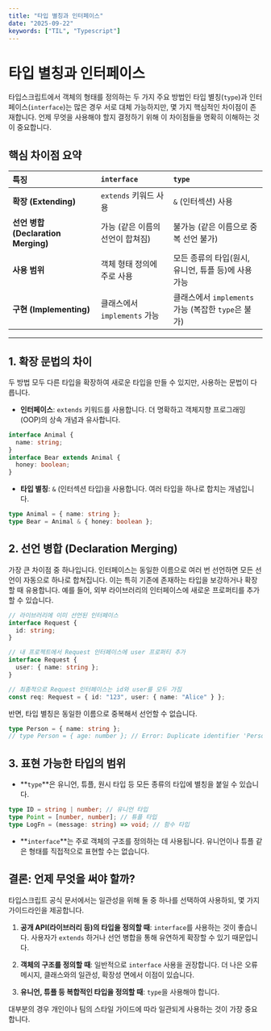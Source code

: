 ```yaml
---
title: "타입 별칭과 인터페이스"
date: "2025-09-22"
keywords: ["TIL", "Typescript"]
---
```


# 타입 별칭과 인터페이스

타입스크립트에서 객체의 형태를 정의하는 두 가지 주요 방법인 타입 별칭(`type`)과 인터페이스(`interface`)는 많은 경우 서로 대체 가능하지만, 몇 가지 핵심적인 차이점이 존재합니다. 언제 무엇을 사용해야 할지 결정하기 위해 이 차이점들을 명확히 이해하는 것이 중요합니다.

## 핵심 차이점 요약

| 특징                                | `interface`                      | `type`                                              |
| :---------------------------------- | :------------------------------- | :-------------------------------------------------- |
| **확장 (Extending)**                | `extends` 키워드 사용            | `&` (인터섹션) 사용                                 |
| **선언 병합 (Declaration Merging)** | 가능 (같은 이름의 선언이 합쳐짐) | 불가능 (같은 이름으로 중복 선언 불가)               |
| **사용 범위**                       | 객체 형태 정의에 주로 사용       | 모든 종류의 타입(원시, 유니언, 튜플 등)에 사용 가능 |
| **구현 (Implementing)**             | 클래스에서 `implements` 가능     | 클래스에서 `implements` 가능 (복잡한 `type`은 불가) |

---

## 1. 확장 문법의 차이

두 방법 모두 다른 타입을 확장하여 새로운 타입을 만들 수 있지만, 사용하는 문법이 다릅니다.

- **인터페이스**: `extends` 키워드를 사용합니다. 더 명확하고 객체지향 프로그래밍(OOP)의 상속 개념과 유사합니다.

```typescript
interface Animal {
  name: string;
}
interface Bear extends Animal {
  honey: boolean;
}
```

- **타입 별칭**: `&` (인터섹션 타입)을 사용합니다. 여러 타입을 하나로 합치는 개념입니다.

```typescript
type Animal = { name: string };
type Bear = Animal & { honey: boolean };
```

## 2. 선언 병합 (Declaration Merging)

가장 큰 차이점 중 하나입니다. 인터페이스는 동일한 이름으로 여러 번 선언하면 모든 선언이 자동으로 하나로 합쳐집니다. 이는 특히 기존에 존재하는 타입을 보강하거나 확장할 때 유용합니다. 예를 들어, 외부 라이브러리의 인터페이스에 새로운 프로퍼티를 추가할 수 있습니다.

```typescript
// 라이브러리에 이미 선언된 인터페이스
interface Request {
  id: string;
}

// 내 프로젝트에서 Request 인터페이스에 user 프로퍼티 추가
interface Request {
  user: { name: string };
}

// 최종적으로 Request 인터페이스는 id와 user를 모두 가짐
const req: Request = { id: "123", user: { name: "Alice" } };
```

반면, 타입 별칭은 동일한 이름으로 중복해서 선언할 수 없습니다.

```typescript
type Person = { name: string };
// type Person = { age: number }; // Error: Duplicate identifier 'Person'.
```

## 3. 표현 가능한 타입의 범위

- **`type`**은 유니언, 튜플, 원시 타입 등 모든 종류의 타입에 별칭을 붙일 수 있습니다.

```typescript
type ID = string | number; // 유니언 타입
type Point = [number, number]; // 튜플 타입
type LogFn = (message: string) => void; // 함수 타입
```

- **`interface`**는 주로 객체의 구조를 정의하는 데 사용됩니다. 유니언이나 튜플 같은 형태를 직접적으로 표현할 수는 없습니다.

## 결론: 언제 무엇을 써야 할까?

타입스크립트 공식 문서에서는 일관성을 위해 둘 중 하나를 선택하여 사용하되, 몇 가지 가이드라인을 제공합니다.

1.  **공개 API(라이브러리 등)의 타입을 정의할 때**: `interface`를 사용하는 것이 좋습니다. 사용자가 `extends` 하거나 선언 병합을 통해 유연하게 확장할 수 있기 때문입니다.

2.  **객체의 구조를 정의할 때**: 일반적으로 `interface` 사용을 권장합니다. 더 나은 오류 메시지, 클래스와의 일관성, 확장성 면에서 이점이 있습니다.

3.  **유니언, 튜플 등 복합적인 타입을 정의할 때**: `type`을 사용해야 합니다.

대부분의 경우 개인이나 팀의 스타일 가이드에 따라 일관되게 사용하는 것이 가장 중요합니다.
